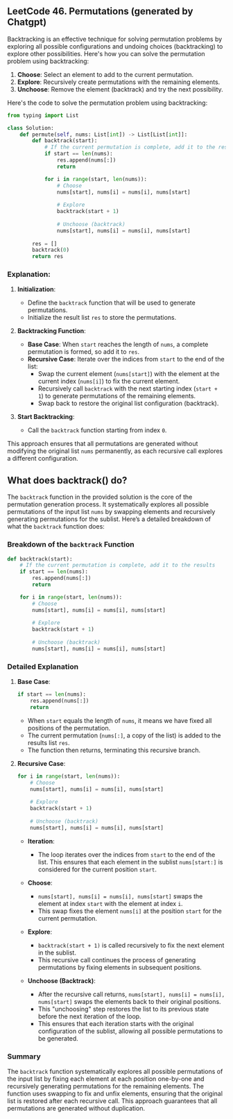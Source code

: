 ## LeetCode 46. Permutations (generated by Chatgpt)

Backtracking is an effective technique for solving permutation problems by exploring all possible configurations and undoing choices (backtracking) to explore other possibilities. Here's how you can solve the permutation problem using backtracking:

1. **Choose**: Select an element to add to the current permutation.
2. **Explore**: Recursively create permutations with the remaining elements.
3. **Unchoose**: Remove the element (backtrack) and try the next possibility.

Here's the code to solve the permutation problem using backtracking:

```python
from typing import List

class Solution:
    def permute(self, nums: List[int]) -> List[List[int]]:
        def backtrack(start):
            # If the current permutation is complete, add it to the results
            if start == len(nums):
                res.append(nums[:])
                return

            for i in range(start, len(nums)):
                # Choose
                nums[start], nums[i] = nums[i], nums[start]
                
                # Explore
                backtrack(start + 1)
                
                # Unchoose (backtrack)
                nums[start], nums[i] = nums[i], nums[start]
        
        res = []
        backtrack(0)
        return res
```

### Explanation:

1. **Initialization**:
   - Define the `backtrack` function that will be used to generate permutations.
   - Initialize the result list `res` to store the permutations.

2. **Backtracking Function**:
   - **Base Case**: When `start` reaches the length of `nums`, a complete permutation is formed, so add it to `res`.
   - **Recursive Case**: Iterate over the indices from `start` to the end of the list:
     - Swap the current element (`nums[start]`) with the element at the current index (`nums[i]`) to fix the current element.
     - Recursively call `backtrack` with the next starting index (`start + 1`) to generate permutations of the remaining elements.
     - Swap back to restore the original list configuration (backtrack).

3. **Start Backtracking**:
   - Call the `backtrack` function starting from index `0`.

This approach ensures that all permutations are generated without modifying the original list `nums` permanently, as each recursive call explores a different configuration.






## What does backtrack() do?

The `backtrack` function in the provided solution is the core of the permutation generation process. It systematically explores all possible permutations of the input list `nums` by swapping elements and recursively generating permutations for the sublist. Here’s a detailed breakdown of what the `backtrack` function does:

### Breakdown of the `backtrack` Function

```python
def backtrack(start):
    # If the current permutation is complete, add it to the results
    if start == len(nums):
        res.append(nums[:])
        return

    for i in range(start, len(nums)):
        # Choose
        nums[start], nums[i] = nums[i], nums[start]
        
        # Explore
        backtrack(start + 1)
        
        # Unchoose (backtrack)
        nums[start], nums[i] = nums[i], nums[start]
```

### Detailed Explanation

1. **Base Case**:
   ```python
   if start == len(nums):
       res.append(nums[:])
       return
   ```
   - When `start` equals the length of `nums`, it means we have fixed all positions of the permutation.
   - The current permutation (`nums[:]`, a copy of the list) is added to the results list `res`.
   - The function then returns, terminating this recursive branch.

2. **Recursive Case**:
   ```python
   for i in range(start, len(nums)):
       # Choose
       nums[start], nums[i] = nums[i], nums[start]
       
       # Explore
       backtrack(start + 1)
       
       # Unchoose (backtrack)
       nums[start], nums[i] = nums[i], nums[start]
   ```
   - **Iteration**:
     - The loop iterates over the indices from `start` to the end of the list. This ensures that each element in the sublist `nums[start:]` is considered for the current position `start`.

   - **Choose**:
     - `nums[start], nums[i] = nums[i], nums[start]` swaps the element at index `start` with the element at index `i`.
     - This swap fixes the element `nums[i]` at the position `start` for the current permutation.

   - **Explore**:
     - `backtrack(start + 1)` is called recursively to fix the next element in the sublist.
     - This recursive call continues the process of generating permutations by fixing elements in subsequent positions.

   - **Unchoose (Backtrack)**:
     - After the recursive call returns, `nums[start], nums[i] = nums[i], nums[start]` swaps the elements back to their original positions.
     - This "unchoosing" step restores the list to its previous state before the next iteration of the loop.
     - This ensures that each iteration starts with the original configuration of the sublist, allowing all possible permutations to be generated.

### Summary
The `backtrack` function systematically explores all possible permutations of the input list by fixing each element at each position one-by-one and recursively generating permutations for the remaining elements. The function uses swapping to fix and unfix elements, ensuring that the original list is restored after each recursive call. This approach guarantees that all permutations are generated without duplication.
